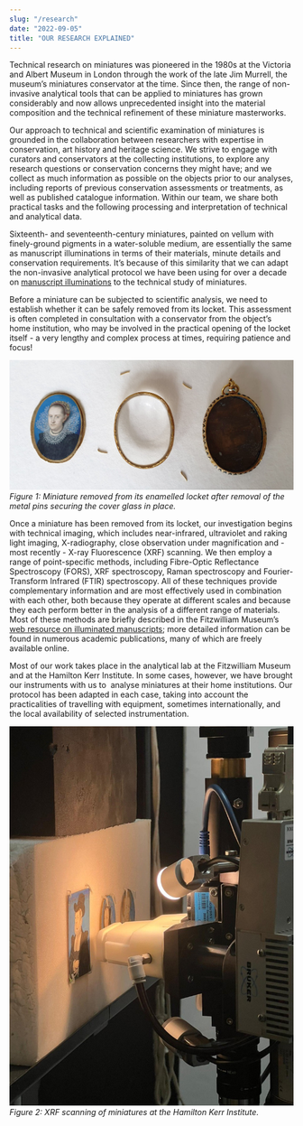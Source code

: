 ```yaml
---
slug: "/research"
date: "2022-09-05"
title: "OUR RESEARCH EXPLAINED"
---
```

Technical research on miniatures was pioneered in the 1980s at the Victoria and Albert Museum in London through the work of the late Jim Murrell, the museum’s miniatures conservator at the time. Since then, the range of non-invasive analytical tools that can be applied to miniatures has grown considerably and now allows unprecedented insight into the material composition and the technical refinement of these miniature masterworks.

Our approach to technical and scientific examination of miniatures is grounded in the collaboration between researchers with expertise in conservation, art history and heritage science. We strive to engage with curators and conservators at the collecting institutions, to explore any research questions or conservation concerns they might have; and we collect as much information as possible on the objects prior to our analyses, including reports of previous conservation assessments or treatments, as well as published catalogue information. Within our team, we share both practical tasks and the following processing and interpretation of technical and analytical data.

Sixteenth- and seventeenth-century miniatures, painted on vellum with finely-ground pigments in a water-soluble medium, are essentially the same as manuscript illuminations in terms of their materials, minute details and conservation requirements. It’s because of this similarity that we can adapt the non-invasive analytical protocol we have been using for over a decade on [manuscript illuminations](https://www.fitzmuseum.cam.ac.uk/illuminated/) to the technical study of miniatures.

Before a miniature can be subjected to scientific analysis, we need to establish whether it can be safely removed from its locket. This assessment is often completed in consultation with a conservator from the object’s home institution, who may be involved in the practical opening of the locket itself - a very lengthy and complex process at times, requiring patience and focus! 

![Figure 1](../assets/RESEARCH_EXPLAINED_-_Figure_1_1920_876.JPG)
*Figure 1: Miniature removed from its enamelled locket after removal of the metal pins securing the cover glass in place.*

Once a miniature has been removed from its locket, our investigation begins with technical imaging, which includes near-infrared, ultraviolet and raking light imaging, X-radiography, close observation under magnification and - most recently - X-ray Fluorescence (XRF) scanning. We then employ a range of point-specific methods, including Fibre-Optic Reflectance Spectroscopy (FORS), XRF spectroscopy, Raman spectroscopy and Fourier-Transform Infrared (FTIR) spectroscopy. All of these techniques provide complementary information and are most effectively used in combination with each other, both because they operate at different scales and because they each perform better in the analysis of a different range of materials. Most of these methods are briefly described in the Fitzwilliam Museum’s [web resource on illuminated manuscripts](https://www.fitzmuseum.cam.ac.uk/illuminated/lab/lab/analytical-methods); more detailed information can be found in numerous academic publications, many of which are freely available online.

Most of our work takes place in the analytical lab at the Fitzwilliam Museum and at the Hamilton Kerr Institute. In some cases, however, we have brought our instruments with us to  analyse miniatures at their home institutions. Our protocol has been adapted in each case, taking into account the practicalities of travelling with equipment, sometimes internationally, and the local availability of selected instrumentation. 

![Figure 2](../assets/RESEARCH_EXPLAINED_-_Figure_2_1441_1920.JPG)
*Figure 2: XRF scanning of miniatures at the Hamilton Kerr Institute.*

